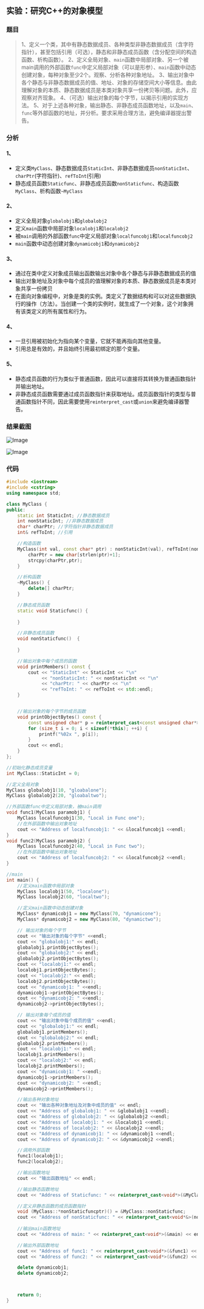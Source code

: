 ## 实验：研究C++的对象模型

### 题目

> 1、定义一个类，其中有静态数据成员、各种类型非静态数据成员（含字符指针），甚至包括引用（可选），静态和非静态成员函数（含分配空间的构造函数、析构函数）。
> 2、定义全局对象、`main`函数中局部对象、另一个被main调用的外部函数`func`中定义局部对象（可以是形参）、`main`函数中动态创建对象，每种对象至少2个。观察、分析各种对象地址。
> 3、输出对象中各个静态与非静态数据成员的值、地址、对象的存储空间大小等信息。由此理解对象的本质、静态数据成员是本类对象共享一份拷贝等问题。此外，应观察对齐现象。
> 4、（可选）输出对象的每个字节，以揭示引用的实现方法。
> 5、对于上述各种对象，输出静态、非静态成员函数地址，以及`main`、`func`等外部函数的地址，并分析。要求采用合理方法，避免编译器提出警告。

### 分析

#### 1、

- 定义类`MyClass`、静态数据成员`StaticInt`、非静态数据成员`nonStaticInt`、`charPtr`(字符指针)、`refToInt`(引用)
- 静态成员函数`Staticfunc`、非静态成员函数`nonStaticfunc`、构造函数`MyClass`、析构函数`~MyClass`

#### 2、

- 定义全局对象`globalobj1`和`globalobj2`
- 定义`main`函数中局部对象`localobj1`和`localobj2`
- 被`main`调用的外部函数`func`中定义局部对象`localfuncobj1`和`localfuncobj2`
- `main`函数中动态创建对象`dynamicobj1`和`dynamicobj2`

#### 3、

- 通过在类中定义对象成员输出函数输出对象中各个静态与非静态数据成员的值
- 输出对象地址及对象中每个成员的值理解对象的本质、静态数据成员是本类对象共享一份拷贝
- 在面向对象编程中，对象是类的实例。类定义了数据结构和可以对这些数据执行的操作（方法）。当创建一个类的实例时，就生成了一个对象，这个对象拥有该类定义的所有属性和行为。

#### 4、

- 一旦引用被初始化为指向某个变量，它就不能再指向其他变量。
- 引用总是有效的，并且始终引用最初绑定的那个变量。

#### 5、

- 静态成员函数的行为类似于普通函数，因此可以直接将其转换为普通函数指针并输出地址。
- 非静态成员函数需要通过成员函数指针来获取地址。成员函数指针的类型与普通函数指针不同，因此需要使用`reinterpret_cast`或`union`来避免编译器警告。



### 结果截图

![Image](https://github.com/user-attachments/assets/45586c95-198d-4ea0-8a30-b91dca703ce3)

![Image](https://github.com/user-attachments/assets/74b4e5dc-cdac-44bb-8fd7-3c9d76d707b9)

### 代码

```cpp
#include <iostream>
#include <cstring>
using namespace std;

class MyClass {
public:
    static int StaticInt; //静态数据成员
    int nonStaticInt; //非静态数据成员
    char* charPtr; //字符指针非静态数据成员
    int& refToInt; //引用

    //构造函数
    MyClass(int val, const char* ptr) : nonStaticInt(val), refToInt(nonStaticInt) {
        charPtr = new char[strlen(ptr)+1];
        strcpy(charPtr,ptr);
    }

    //析构函数
    ~MyClass() {
        delete[] charPtr;
    }

    //静态成员函数
    static void Staticfunc() {
        
    }

    //非静态成员函数
    void nonStaticfunc()  {
        
    }

    //输出对象中每个成员的函数
    void printMembers() const {
        cout << "StaticInt" << StaticInt << "\n"
             << "nonStaticInt: " << nonStaticInt << "\n"
             << "charPtr: " << charPtr << "\n"
             << "refToInt: " << refToInt << std::endl;
    }


    //输出对象的每个字节的成员函数
    void printObjectBytes() const {
        const unsigned char* p = reinterpret_cast<const unsigned char*>(this);
        for (size_t i = 0; i < sizeof(*this); ++i) {
            printf("%02x ", p[i]);
        }
        cout << endl;
    }
};

//初始化静态成员变量
int MyClass::StaticInt = 0;

//定义全局对象
MyClass globalobj1(10, "gloabalone");
MyClass globalobj2(20, "gloabaltwo");

//外部函数func中定义局部对象，被main调用
void func1(MyClass paramobj1) {
    MyClass localfuncobj1(30, "Local in Func one");
    //在外部函数中输出对象地址
    cout << "Address of localfuncobj1: " << &localfuncobj1 <<endl;
}
void func2(MyClass paramobj2) {
    MyClass localfuncobj2(40, "Local in Func two");
    //在外部函数中输出对象地址
    cout << "Address of localfuncobj2: " << &localfuncobj2 <<endl;
}

//main
int main() {
    //定义main函数中局部对象
    MyClass localobj1(50, "localone");
    MyClass localobj2(60, "localtwo");

    //定义main函数中动态创建对象
    MyClass* dynamicobj1 = new MyClass(70, "dynamicone");
    MyClass* dynamicobj2 = new MyClass(80, "dynamictwo");

    // 输出对象的每个字节
    cout << "输出对象的每个字节" <<endl;
    cout << "globalobj1:" << endl;
    globalobj1.printObjectBytes();
    cout << "globalobj2:" << endl;
    globalobj2.printObjectBytes();
    cout << "localobj1:" << endl;
    localobj1.printObjectBytes();
    cout << "localobj2:" << endl;
    localobj2.printObjectBytes();
    cout << "dynamicobj1: " <<endl;
    dynamicobj1->printObjectBytes();
    cout << "dynamicobj2: " <<endl;
    dynamicobj2->printObjectBytes();

    // 输出对象每个成员的值
    cout << "输出对象中每个成员的值" <<endl;
    cout << "globalobj1:" << endl;
    globalobj1.printMembers();
    cout << "globalobj2:" << endl;
    globalobj2.printMembers();
    cout << "localobj1:" << endl;
    localobj1.printMembers();
    cout << "localobj2:" << endl;
    localobj2.printMembers();
    cout << "dynamicobj1: " <<endl;
    dynamicobj1->printMembers();
    cout << "dynamicobj2: " <<endl;
    dynamicobj2->printMembers();

    //输出各种对象地址
    cout << "输出各种对象地址及对象中成员的值" << endl;
    cout << "Address of globalobj1: " << &globalobj1 <<endl; 
    cout << "Address of globalobj2: " << &globalobj2 <<endl;
    cout << "Address of localobj1: " << &localobj1 <<endl;
    cout << "Address of localobj2: " << &localobj2 <<endl;
    cout << "Address of dynamicobj1: " << &dynamicobj1 <<endl;
    cout << "Address of dynamicobj2: " << &dynamicobj2 <<endl;

    //调用外部函数
    func1(localobj1);
    func2(localobj2);

    //输出函数地址
    cout << "输出函数地址" << endl;

    //输出静态函数地址
    cout << "Address of Staticfunc: " << reinterpret_cast<void*>(&MyClass::Staticfunc) << endl;

    //定义非静态函数的成员函数指针
    void (MyClass::*nonStaticfuncptr)() = &MyClass::nonStaticfunc;
    cout << "Address of nonStaticfunc: " << reinterpret_cast<void*&>(nonStaticfuncptr) << endl;
    
    //输出main函数地址
    cout << "Address of main: " << reinterpret_cast<void*>(&main) << endl;

    //输出外部函数地址
    cout << "Address of func1: " << reinterpret_cast<void*>(&func1) << endl;
    cout << "Address of func2: " << reinterpret_cast<void*>(&func2) << endl;

    delete dynamicobj1;
    delete dynamicobj2;



    return 0;
}

```


